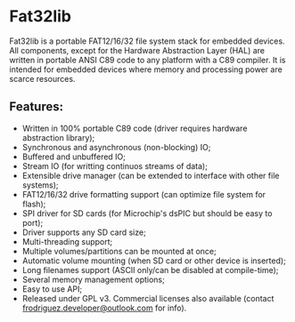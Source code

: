 Fat32lib
========

Fat32lib is a portable FAT12/16/32 file system stack for embedded devices. All components, except for the Hardware Abstraction Layer (HAL) are written in portable ANSI C89 code to any platform with a C89 compiler. It is intended for embedded devices where memory and processing power are scarce resources.


Features:
---------

- Written in 100% portable C89 code (driver requires hardware abstraction library);
- Synchronous and asynchronous (non-blocking) IO;
- Buffered and unbuffered IO;
- Stream IO (for writting continuos streams of data);
- Extensible drive manager (can be extended to interface with other file systems);
- FAT12/16/32 drive formatting support (can optimize file system for flash);
- SPI driver for SD cards (for Microchip's dsPIC but should be easy to port);
- Driver supports any SD card size;
- Multi-threading support;
- Multiple volumes/partitions can be mounted at once;
- Automatic volume mounting (when SD card or other device is inserted);
- Long filenames support (ASCII only/can be disabled at compile-time);
- Several memory management options;
- Easy to use API;
- Released under GPL v3. Commercial licenses also available (contact frodriguez.developer@outlook.com for info).
